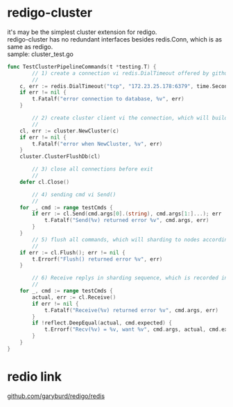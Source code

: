 # redigo-cluster
it's may be the simplest cluster extension for redigo.  
redigo-cluster has no redundant interfaces besides redis.Conn, which is as same as redigo.  
sample: cluster_test.go
```go
func TestClusterPipelineCommands(t *testing.T) {
        // 1) create a connection vi redis.DialTimeout offered by github.com/garyburd/redigo/redis
        //
	c, err := redis.DialTimeout("tcp", "172.23.25.178:6379", time.Second, time.Second, time.Second)
	if err != nil {
		t.Fatalf("error connection to database, %v", err)
	}

        // 2) create cluster client vi the connection, which will build all connections to all nodes in cluster
        //
	cl, err := cluster.NewCluster(c)
	if err != nil {
		t.Fatalf("error when NewCluster, %v", err)
	}
	cluster.ClusterFlushDb(cl)

        // 3) close all connections before exit
        //
	defer cl.Close()

        // 4) sending cmd vi Send()
        //
	for _, cmd := range testCmds {
		if err := cl.Send(cmd.args[0].(string), cmd.args[1:]...); err != nil {
			t.Fatalf("Send(%v) returned error %v", cmd.args, err)
		}
	}
        // 5) flush all commands, which will sharding to nodes according keys autoly
        //
	if err := cl.Flush(); err != nil {
		t.Errorf("Flush() returned error %v", err)
	}

        // 6) Receive replys in sharding sequence, which is recorded in step 5)
        //
	for _, cmd := range testCmds {
		actual, err := cl.Receive()
		if err != nil {
			t.Fatalf("Receive(%v) returned error %v", cmd.args, err)
		}
		if !reflect.DeepEqual(actual, cmd.expected) {
			t.Errorf("Recv(%v) = %v, want %v", cmd.args, actual, cmd.expected)
		}
	}
}
```

# redio link
[github.com/garyburd/redigo/redis](github.com/garyburd/redigo/redis)
